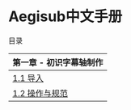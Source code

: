 # Aegisub中文手册

目录

| 第一章 - 初识字幕轴制作                                      |
| :----------------------------------------------------------- |
| [1.1 导入](https://github.com/AliubYiero/aegisub_manual/blob/Aegisub-manual/Chapter%201/1.%20%E5%AF%BC%E5%85%A5.md) |
| [1.2 操作与规范](https://github.com/AliubYiero/aegisub_manual/blob/Aegisub-manual/Chapter%201/2.%20%E6%93%8D%E4%BD%9C%E5%92%8C%E8%A7%84%E8%8C%83.md) |

